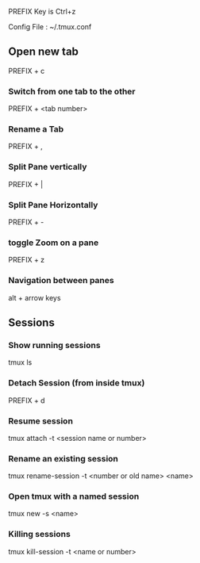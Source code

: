 PREFIX Key is Ctrl+z

Config File : ~/.tmux.conf

## Open new tab
PREFIX + c

### Switch from one tab to the other
PREFIX + \<tab number\>

### Rename a Tab
PREFIX + ,

### Split Pane vertically
PREFIX + |

### Split Pane Horizontally
PREFIX + -

### toggle Zoom on a pane
PREFIX + z

### Navigation between panes
alt + arrow keys


## Sessions

### Show running sessions
tmux ls

### Detach Session (from inside tmux)
PREFIX + d

### Resume session
tmux attach -t \<session name or number\>

### Rename an existing session
tmux rename-session -t \<number or old name\> \<name\>

### Open tmux with a named session
tmux new -s \<name\>

### Killing sessions
tmux kill-session -t \<name or number\>
